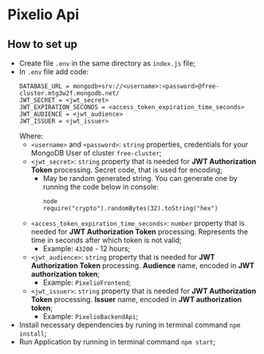 # Pixelio Api  

## How to set up  
- Create file `.env` in the same directory as `index.js` file;  
- In `.env` file add code:  
  ```
  DATABASE_URL = mongodb+srv://<username>:<password>@free-cluster.mtg3w2f.mongodb.net/
  JWT_SECRET = <jwt_secret>
  JWT_EXPIRATION_SECONDS = <access_token_expiration_time_seconds>
  JWT_AUDIENCE = <jwt_audience>
  JWT_ISSUER = <jwt_issuer>
  ```  
  Where:  
  - `<username>` and `<password>`: `string` properties, credentials for your MongoDB User of cluster `free-cluster`;  
  - `<jwt_secret>`: `string` property that is needed for **JWT Authorization Token** processing. Secret code, that is used for encoding;  
    - May be random generated string. You can generate one by running the code below in console:  
      ```
      node
      require("crypto").randomBytes(32).toString("hex")
      ```  
  - `<access_token_expiration_time_seconds>`: `number` property that is needed for **JWT Authorization Token** processing. Represents the time in seconds after which token is not valid;  
    - Example: `43200` - 12 hours;  
  - `<jwt_audience>`: `string` property that is needed for **JWT Authorization Token** processing. **Audience** name, encoded in **JWT authorization token**;  
    - Example: `PixelioFrontend`;  
  - `<jwt_issuer>`: `string` property that is needed for **JWT Authorization Token** processing. **Issuer** name, encoded in **JWT authorization token**;  
    - Example: `PixelioBackendApi`;  
- Install necessary dependencies by runing in terminal command `npm install`;  
- Run Application by running in terminal command `npm start`;  
